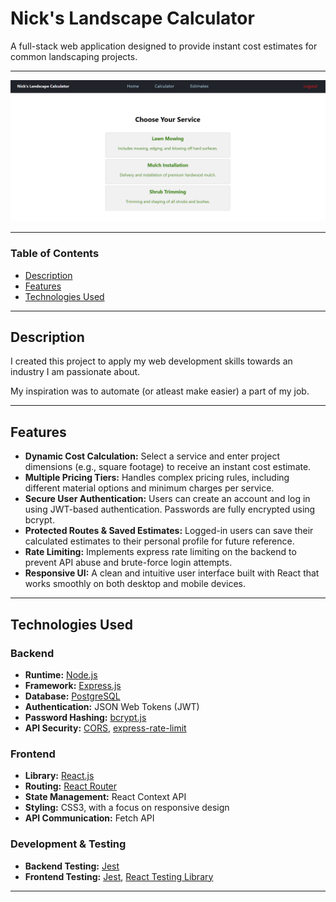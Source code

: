 # Nick's Landscape Calculator

A full-stack web application designed to provide instant cost estimates for common landscaping projects.

---

![Screenshot of Calculator View](assets/lc-calc-view-png.png)

---

### Table of Contents
* [Description](#description)
* [Features](#features)
* [Technologies Used](#technologies-used)

---

## Description

I created this project to apply my web development skills towards an industry I am passionate about.

My inspiration was to automate (or atleast make easier) a part of my job.

---

## Features

*   **Dynamic Cost Calculation:** Select a service and enter project dimensions (e.g., square footage) to receive an instant cost estimate.
*   **Multiple Pricing Tiers:** Handles complex pricing rules, including different material options and minimum charges per service.
*   **Secure User Authentication:** Users can create an account and log in using JWT-based authentication. Passwords are fully encrypted using bcrypt.
*   **Protected Routes & Saved Estimates:** Logged-in users can save their calculated estimates to their personal profile for future reference.
*   **Rate Limiting:** Implements express rate limiting on the backend to prevent API abuse and brute-force login attempts.
*   **Responsive UI:** A clean and intuitive user interface built with React that works smoothly on both desktop and mobile devices.

---

## Technologies Used

### Backend
*   **Runtime:** [Node.js](https://nodejs.org/)
*   **Framework:** [Express.js](https://expressjs.com/)
*   **Database:** [PostgreSQL](https://www.postgresql.org/)
*   **Authentication:** JSON Web Tokens (JWT)
*   **Password Hashing:** [bcrypt.js](https://www.npmjs.com/package/bcryptjs)
*   **API Security:** [CORS](https://www.npmjs.com/package/cors), [express-rate-limit](https://www.npmjs.com/package/express-rate-limit)

### Frontend
*   **Library:** [React.js](https://reactjs.org/)
*   **Routing:** [React Router](https://reactrouter.com/)
*   **State Management:** React Context API
*   **Styling:** CSS3, with a focus on responsive design
*   **API Communication:** Fetch API

### Development & Testing
*   **Backend Testing:** [Jest](https://jestjs.io/)
*   **Frontend Testing:** [Jest](https://jestjs.io/), [React Testing Library](https://testing-library.com/)

---

